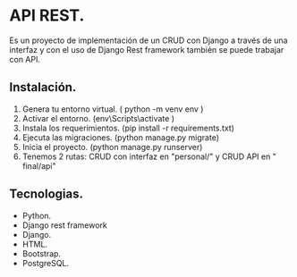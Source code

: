 # API REST.
Es un proyecto de implementación de un CRUD con Django a través de una interfaz y con el uso de Django Rest framework también se puede trabajar con API.

## Instalación.
1. Genera tu entorno virtual. ( python -m venv env )
2. Activar el entorno. (env\Scripts\activate )
3. Instala los requerimientos. (pip install -r requirements.txt)
4. Ejecuta las migraciones. (python manage.py migrate)
5. Inicia el proyecto. (python manage.py runserver)
6. Tenemos 2 rutas:  CRUD con interfaz en "personal/"
y CRUD API en " final/api"

## Tecnologias.
- Python.
- Django rest framework
- Django.
- HTML.
- Bootstrap.
- PostgreSQL.
